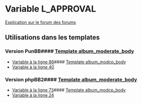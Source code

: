 # Variable L_APPROVAL
[Explication sur le forum des forums](http://forum.forumactif.com/t294113-listing-des-variables#L_APPROVAL)
## Utilisations dans les templates
### Version PunBB#### [Template album_moderate_body](punbb/album_moderate_body.md)
* [Variable à la ligne 86](../punbb/album_moderate_body.tpl#L86)#### [Template album_modcp_body](punbb/album_modcp_body.md)
* [Variable à la ligne 40](../punbb/album_modcp_body.tpl#L40)
### Version phpBB2#### [Template album_moderate_body](subsilver/album_moderate_body.md)
* [Variable à la ligne 73](../subsilver/album_moderate_body.tpl#L73)#### [Template album_modcp_body](subsilver/album_modcp_body.md)
* [Variable à la ligne 24](../subsilver/album_modcp_body.tpl#L24)
